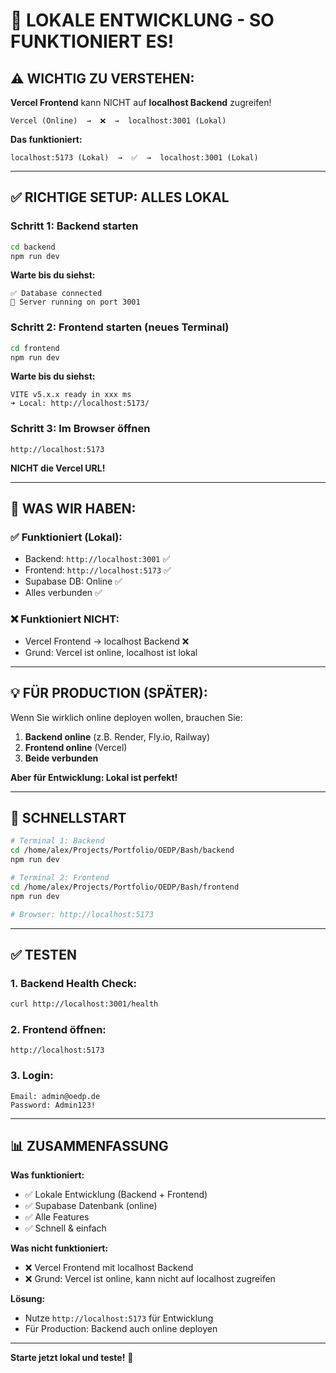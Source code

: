# 🚀 LOKALE ENTWICKLUNG - SO FUNKTIONIERT ES!

## ⚠️ WICHTIG ZU VERSTEHEN:

**Vercel Frontend** kann NICHT auf **localhost Backend** zugreifen!

```
Vercel (Online)  →  ❌  →  localhost:3001 (Lokal)
```

**Das funktioniert:**
```
localhost:5173 (Lokal)  →  ✅  →  localhost:3001 (Lokal)
```

---

## ✅ RICHTIGE SETUP: ALLES LOKAL

### **Schritt 1: Backend starten**

```bash
cd backend
npm run dev
```

**Warte bis du siehst:**
```
✅ Database connected
🚀 Server running on port 3001
```

### **Schritt 2: Frontend starten (neues Terminal)**

```bash
cd frontend
npm run dev
```

**Warte bis du siehst:**
```
VITE v5.x.x ready in xxx ms
➜ Local: http://localhost:5173/
```

### **Schritt 3: Im Browser öffnen**

```
http://localhost:5173
```

**NICHT die Vercel URL!**

---

## 🎯 WAS WIR HABEN:

### **✅ Funktioniert (Lokal):**
- Backend: `http://localhost:3001` ✅
- Frontend: `http://localhost:5173` ✅
- Supabase DB: Online ✅
- Alles verbunden ✅

### **❌ Funktioniert NICHT:**
- Vercel Frontend → localhost Backend ❌
- Grund: Vercel ist online, localhost ist lokal

---

## 💡 FÜR PRODUCTION (SPÄTER):

Wenn Sie wirklich online deployen wollen, brauchen Sie:

1. **Backend online** (z.B. Render, Fly.io, Railway)
2. **Frontend online** (Vercel)
3. **Beide verbunden**

**Aber für Entwicklung: Lokal ist perfekt!**

---

## 🔧 SCHNELLSTART

```bash
# Terminal 1: Backend
cd /home/alex/Projects/Portfolio/OEDP/Bash/backend
npm run dev

# Terminal 2: Frontend
cd /home/alex/Projects/Portfolio/OEDP/Bash/frontend
npm run dev

# Browser: http://localhost:5173
```

---

## ✅ TESTEN

### **1. Backend Health Check:**
```bash
curl http://localhost:3001/health
```

### **2. Frontend öffnen:**
```
http://localhost:5173
```

### **3. Login:**
```
Email: admin@oedp.de
Password: Admin123!
```

---

## 📊 ZUSAMMENFASSUNG

**Was funktioniert:**
- ✅ Lokale Entwicklung (Backend + Frontend)
- ✅ Supabase Datenbank (online)
- ✅ Alle Features
- ✅ Schnell & einfach

**Was nicht funktioniert:**
- ❌ Vercel Frontend mit localhost Backend
- ❌ Grund: Vercel ist online, kann nicht auf localhost zugreifen

**Lösung:**
- Nutze `http://localhost:5173` für Entwicklung
- Für Production: Backend auch online deployen

---

**Starte jetzt lokal und teste!** 🚀
